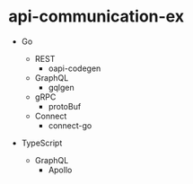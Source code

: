 # api-communication-ex

- Go

  - REST
    - oapi-codegen
  - GraphQL
    - gqlgen
  - gRPC
    - protoBuf
  - Connect
    - connect-go

- TypeScript
  - GraphQL
    - Apollo
